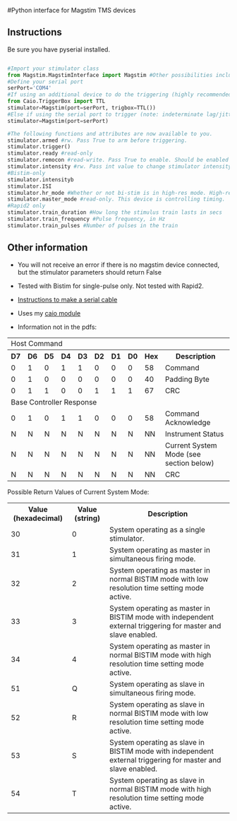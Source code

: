 #Python interface for Magstim TMS devices

## Instructions
Be sure you have pyserial installed.

```python

#Import your stimulator class
from Magstim.MagstimInterface import Magstim #Other possibilities include Bistim and Rapid2
#Define your serial port
serPort='COM4'
#If using an additional device to do the triggering (highly recommended), try this
from Caio.TriggerBox import TTL
stimulator=Magstim(port=serPort, trigbox=TTL())
#Else if using the serial port to trigger (note: indeterminate lag/jitter!)
stimulator=Magstim(port=serPort)

#The following functions and attributes are now available to you.
stimulator.armed #rw. Pass True to arm before triggering.
stimulator.trigger()
stimulator.ready #read-only
stimulator.remocon #read-write. Pass True to enable. Should be enabled by default on stimulator init.
stimulator.intensity #rw. Pass int value to change stimulator intensity.
#Bistim-only
stimulator.intensityb
stimulator.ISI
stimulator.hr_mode #Whether or not bi-stim is in high-res mode. High-res automatic if ISI is decimal.
stimulator.master_mode #read-only. This device is controlling timing.
#Rapid2 only
stimulator.train_duration #How long the stimulus train lasts in secs
stimulator.train_frequency #Pulse frequency, in Hz
stimulator.train_pulses #Number of pulses in the train
```

## Other information

* You will not receive an error if there is no magstim device connected, but the stimulator parameters should return False

* Tested with Bistim for single-pulse only. Not tested with Rapid2.

* [Instructions to make a serial cable](http://www.psych.usyd.edu.au/tmslab/downloads/SerialCable_and_Rapid2Toolbox_v1.pdf)

* Uses my [caio module](https://github.com/cboulay/caio-python)

* Information not in the pdfs:

<table>
<tr><td colspan="10">Host Command</td></tr>
<tr><th>D7</th><th>D6</th><th>D5</th><th>D4</th><th>D3</th><th>D2</th><th>D1</th><th>D0</th><th>Hex</th><th>Description</th></tr>
<tr><td>0</td><td>1</td><td>0</td><td>1</td><td>1</td><td>0</td><td>0</td><td>0</td><td>58</td><td>Command</td></tr>
<tr><td>0</td><td>1</td><td>0</td><td>0</td><td>0</td><td>0</td><td>0</td><td>0</td><td>40</td><td>Padding Byte</td></tr>
<tr><td>0</td><td>1</td><td>1</td><td>0</td><td>0</td><td>1</td><td>1</td><td>1</td><td>67</td><td>CRC</td></tr>
<tr><td colspan="10">Base Controller Response</td></tr>
<tr><td>0</td><td>1</td><td>0</td><td>1</td><td>1</td><td>0</td><td>0</td><td>0</td><td>58</td><td>Command Acknowledge</td></tr>
<tr><td>N</td><td>N</td><td>N</td><td>N</td><td>N</td><td>N</td><td>N</td><td>N</td><td>NN</td><td>Instrument Status</td></tr>
<tr><td>N</td><td>N</td><td>N</td><td>N</td><td>N</td><td>N</td><td>N</td><td>N</td><td>NN</td><td>Current System Mode (see section below)</td></tr>
<tr><td>N</td><td>N</td><td>N</td><td>N</td><td>N</td><td>N</td><td>N</td><td>N</td><td>NN</td><td>CRC</td></tr>
</table>

Possible Return Values of Current System Mode:

<table>
<tr><th>Value (hexadecimal)</th><th>Value (string)</th><th>Description</th></tr>
<tr><td>30</td><td>0</td><td>System operating as a single stimulator.</td></tr>
<tr><td>31</td><td>1</td><td>System operating as master in simultaneous firing mode.</td></tr>
<tr><td>32</td><td>2</td><td>System operating as master in normal BISTIM mode with low resolution time setting mode active.</td></tr>
<tr><td>33</td><td>3</td><td>System operating as master in BISTIM mode with independent external triggering for master and slave enabled.</td></tr>
<tr><td>34</td><td>4</td><td>System operating as master in normal BISTIM mode with high resolution time setting mode active.</td></tr>
<tr><td>51</td><td>Q</td><td>System operating as slave in simultaneous firing mode.</td></tr>
<tr><td>52</td><td>R</td><td>System operating as slave in normal BISTIM mode with low resolution time setting mode active.</td></tr>
<tr><td>53</td><td>S</td><td>System operating as slave in BISTIM mode with independent external triggering for master and slave enabled.</td></tr>
<tr><td>54</td><td>T</td><td>System operating as slave in normal BISTIM mode with high resolution time setting mode active.</td></tr>
</table>